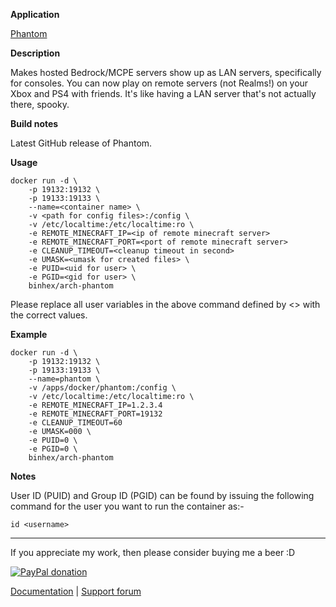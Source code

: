 **Application**

[Phantom](https://github.com/jhead/phantom)

**Description**

Makes hosted Bedrock/MCPE servers show up as LAN servers, specifically for consoles. You can now play on remote servers (not Realms!) on your Xbox and PS4 with friends. It's like having a LAN server that's not actually there, spooky.

**Build notes**

Latest GitHub release of Phantom.

**Usage**
```
docker run -d \
    -p 19132:19132 \
    -p 19133:19133 \
    --name=<container name> \
    -v <path for config files>:/config \
    -v /etc/localtime:/etc/localtime:ro \
    -e REMOTE_MINECRAFT_IP=<ip of remote minecraft server>
    -e REMOTE_MINECRAFT_PORT=<port of remote minecraft server>
    -e CLEANUP_TIMEOUT=<cleanup timeout in second>
    -e UMASK=<umask for created files> \
    -e PUID=<uid for user> \
    -e PGID=<gid for user> \
    binhex/arch-phantom
```
Please replace all user variables in the above command defined by <> with the correct values.

**Example**
```
docker run -d \
    -p 19132:19132 \
    -p 19133:19133 \
    --name=phantom \
    -v /apps/docker/phantom:/config \
    -v /etc/localtime:/etc/localtime:ro \
    -e REMOTE_MINECRAFT_IP=1.2.3.4
    -e REMOTE_MINECRAFT_PORT=19132
    -e CLEANUP_TIMEOUT=60
    -e UMASK=000 \
    -e PUID=0 \
    -e PGID=0 \
    binhex/arch-phantom
```

**Notes**

User ID (PUID) and Group ID (PGID) can be found by issuing the following command for the user you want to run the container as:-

```
id <username>
```
___
If you appreciate my work, then please consider buying me a beer  :D

[![PayPal donation](https://www.paypal.com/en_US/i/btn/btn_donate_SM.gif)](https://www.paypal.com/cgi-bin/webscr?cmd=_s-xclick&hosted_button_id=MM5E27UX6AUU4)

[Documentation](https://github.com/binhex/documentation) | [Support forum](http://lime-technology.com/forum/index.php?topic=45837.0)